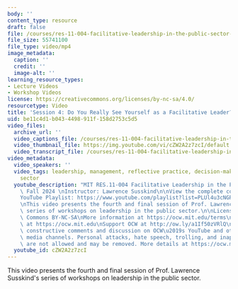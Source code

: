 ```yaml
---
body: ''
content_type: resource
draft: false
file: /courses/res-11-004-facilitative-leadership-in-the-public-sector-fall-2024/04_do_you_really_see_yourself_as_a_facilitative_leader_v4-1080p_360p_16_9.mp4
file_size: 55741100
file_type: video/mp4
image_metadata:
  caption: ''
  credit: ''
  image-alt: ''
learning_resource_types:
- Lecture Videos
- Workshop Videos
license: https://creativecommons.org/licenses/by-nc-sa/4.0/
resourcetype: Video
title: 'Session 4: Do You Really See Yourself as a Facilitative Leader?'
uid: be11c4d1-b043-4498-911f-158d2753c5d5
video_files:
  archive_url: ''
  video_captions_file: /courses/res-11-004-facilitative-leadership-in-the-public-sector-fall-2024/1yPVpannKRqD0h1q5FMU5AL1HQ0tvhhXL_transcript.webvtt
  video_thumbnail_file: https://img.youtube.com/vi/cZW2A2z7zcI/default.jpg
  video_transcript_file: /courses/res-11-004-facilitative-leadership-in-the-public-sector-fall-2024/1yPVpannKRqD0h1q5FMU5AL1HQ0tvhhXL_transcript.pdf
video_metadata:
  video_speakers: ''
  video_tags: leadership, management, reflective practice, decision-making, public
    sector
  youtube_description: "MIT RES.11-004 Facilitative Leadership in the Public Sector,\
    \ Fall 2024 \nInstructor: Lawrence Susskind\n\nView the complete course: https://ocw.mit.edu/courses/res-11-004-facilitative-leadership-in-the-public-sector-fall-2024\n\
    YouTube Playlist: https://www.youtube.com/playlist?list=PLUl4u3cNGP60O02XvPeXfmDpv3Dir9q0T\n\
    \nThis video presents the fourth and final session of Prof. Lawrence Susskind's\
    \ series of workshops on leadership in the public sector.\n\nLicense: Creative\
    \ Commons BY-NC-SA\nMore information at https://ocw.mit.edu/terms\nMore courses\
    \ at https://ocw.mit.edu\nSupport OCW at http://ow.ly/a1If50zVRlQ\n\nWe encourage\
    \ constructive comments and discussion on OCW\u2019s YouTube and other social\
    \ media channels. Personal attacks, hate speech, trolling, and inappropriate comments\
    \ are not allowed and may be removed. More details at https://ocw.mit.edu/comments."
  youtube_id: cZW2A2z7zcI
---
```

This video presents the fourth and final session of Prof. Lawrence Susskind's series of workshops on leadership in the public sector.
